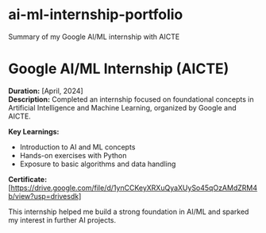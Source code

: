 # ai-ml-internship-portfolio
Summary of my Google AI/ML internship with AICTE
# Google AI/ML Internship (AICTE)

**Duration:** [April, 2024]  
**Description:** Completed an internship focused on foundational concepts in Artificial Intelligence and Machine Learning, organized by Google and AICTE.

**Key Learnings:**
- Introduction to AI and ML concepts
- Hands-on exercises with Python
- Exposure to basic algorithms and data handling

**Certificate:** [https://drive.google.com/file/d/1ynCCKeyXRXuQyaXUySo45qOzAMdZRM4b/view?usp=drivesdk]

This internship helped me build a strong foundation in AI/ML and sparked my interest in further AI projects.
